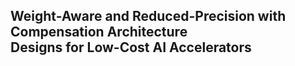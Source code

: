 Weight-Aware and Reduced-Precision with Compensation Architecture  
Designs for Low-Cost AI Accelerators  
- 
